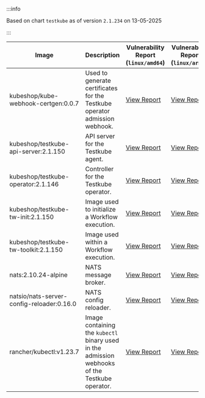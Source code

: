 :::info

Based on chart `testkube` as of version `2.1.234` on 13-05-2025

:::

| Image | Description | Vulnerability Report (`linux/amd64`) | Vulnerability Report (`linux/arm64`) | Docker Image |
|-------|-------------|----------------------------------------|----------------------------------------|--------------|
| kubeshop/kube-webhook-certgen:0.0.7 | Used to generate certificates for the Testkube operator admission webhook. | [View Report](./kube-webhook-certgen-0.0.7_linux_amd64.md) | [View Report](./kube-webhook-certgen-0.0.7_linux_arm64.md) | [View Image](https://hub.docker.com/layers/kubeshop/kube-webhook-certgen/0.0.7/images/sha256-99c5ac7ef7cf17b180a3ae9d11144120ff203017d6bd805dc95ab2648a5a6e7e?context=explore) |
| kubeshop/testkube-api-server:2.1.150 | API server for the Testkube agent. | [View Report](./testkube-api-server-2.1.150_linux_amd64.md) | [View Report](./testkube-api-server-2.1.150_linux_arm64.md) | [View Image](https://hub.docker.com/layers/kubeshop/testkube-api-server/2.1.150/images/sha256-0bc7713bd3b5e4cf747febad5a6b819d21e972238c0b84de305fefa4a1317050?context=explore) |
| kubeshop/testkube-operator:2.1.146 | Controller for the Testkube operator. | [View Report](./testkube-operator-2.1.146_linux_amd64.md) | [View Report](./testkube-operator-2.1.146_linux_arm64.md) | [View Image](https://hub.docker.com/layers/kubeshop/testkube-operator/2.1.146/images/sha256-f1f469ec2a2ac4149cea90719bd12afda3c12fb81f916dc8d37e18370d8d7be9?context=explore) |
| kubeshop/testkube-tw-init:2.1.150 | Image used to initialize a Workflow execution. | [View Report](./testkube-tw-init-2.1.150_linux_amd64.md) | [View Report](./testkube-tw-init-2.1.150_linux_arm64.md) | [View Image](https://hub.docker.com/layers/kubeshop/testkube-tw-init/2.1.150/images/sha256-b41a578319f4744ed77771416954c49e9cd7cfa8d78a534075704a321527e920?context=explore) |
| kubeshop/testkube-tw-toolkit:2.1.150 | Image used within a Workflow execution. | [View Report](./testkube-tw-toolkit-2.1.150_linux_amd64.md) | [View Report](./testkube-tw-toolkit-2.1.150_linux_arm64.md) | [View Image](https://hub.docker.com/layers/kubeshop/testkube-tw-toolkit/2.1.150/images/sha256-0a5bde09cc5b91efddb7cf1b6814ef41007fe891b4a2a47449962dd8ebdc296a?context=explore) |
| nats:2.10.24-alpine | NATS message broker. | [View Report](./nats-2.10.24-alpine_linux_amd64.md) | [View Report](./nats-2.10.24-alpine_linux_arm64.md) | [View Image](https://hub.docker.com/layers/library/nats/2.10.24-alpine/images/sha256-d13ec5ce79a02e1be937820dd36db611e25bd0c08cd9947fa9a5d52a56bf91fc?context=explore) |
| natsio/nats-server-config-reloader:0.16.0 | NATS config reloader. | [View Report](./nats-server-config-reloader-0.16.0_linux_amd64.md) | [View Report](./nats-server-config-reloader-0.16.0_linux_arm64.md) | [View Image](https://hub.docker.com/layers/natsio/nats-server-config-reloader/0.16.0/images/sha256-6e1f185d0f39fdf6032872bd20f1ce134d4e18c923d55f7cf93d40afcf6a8ffe?context=explore) |
| rancher/kubectl:v1.23.7 | Image containing the `kubectl` binary used in the admission webhooks of the Testkube operator. | [View Report](./kubectl-v1.23.7_linux_amd64.md) | [View Report](./kubectl-v1.23.7_linux_arm64.md) | [View Image](https://hub.docker.com/layers/rancher/kubectl/v1.23.7/images/sha256-139cffe27d95d9b3cdeb782a7456cf5eb6a2d18b7a90b85a2c0bde4ff295bae8?context=explore) |
